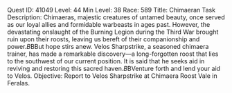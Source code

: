 Quest ID: 41049
Level: 44
Min Level: 38
Race: 589
Title: Chimaeran Task
Description: Chimaeras, majestic creatures of untamed beauty, once served as our loyal allies and formidable warbeasts in ages past. However, the devastating onslaught of the Burning Legion during the Third War brought ruin upon their roosts, leaving us bereft of their companionship and power.$B$BBut hope stirs anew. Velos Sharpstrike, a seasoned chimaera trainer, has made a remarkable discovery—a long-forgotten roost that lies to the southwest of our current position. It is said that he seeks aid in reviving and restoring this sacred haven.$B$BVenture forth and lend your aid to Velos.
Objective: Report to Velos Sharpstrike at Chimaera Roost Vale in Feralas.
